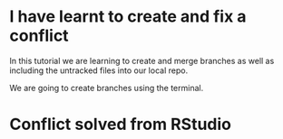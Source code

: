# I have learnt to create and fix a conflict

In this tutorial we are learning to create and merge branches as well as including the untracked files into
our local repo.

We are going to create branches using the terminal.

# Conflict solved from RStudio
